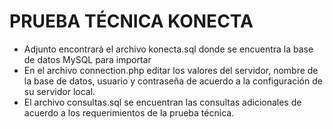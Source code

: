 # PRUEBA TÉCNICA KONECTA

* Adjunto encontrará el archivo konecta.sql donde se encuentra la base de datos MySQL para importar
* En el archivo connection.php editar los valores del servidor, nombre de la base de datos, usuario y contraseña de acuerdo a la configuración de su servidor local.
* El archivo consultas.sql se encuentran las consultas adicionales de acuerdo a los requerimientos de la prueba técnica.
